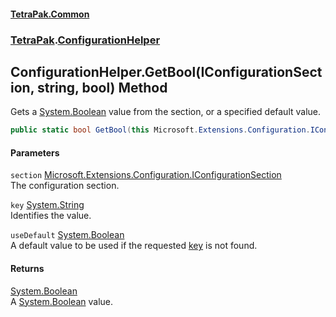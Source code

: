 #### [TetraPak.Common](index.md 'index')
### [TetraPak](TetraPak.md 'TetraPak').[ConfigurationHelper](TetraPak_ConfigurationHelper.md 'TetraPak.ConfigurationHelper')
## ConfigurationHelper.GetBool(IConfigurationSection, string, bool) Method
Gets a [System.Boolean](https://docs.microsoft.com/en-us/dotnet/api/System.Boolean 'System.Boolean') value from the section, or a specified default value.  
```csharp
public static bool GetBool(this Microsoft.Extensions.Configuration.IConfigurationSection section, string key, bool useDefault);
```
#### Parameters
<a name='TetraPak_ConfigurationHelper_GetBool(Microsoft_Extensions_Configuration_IConfigurationSection_string_bool)_section'></a>
`section` [Microsoft.Extensions.Configuration.IConfigurationSection](https://docs.microsoft.com/en-us/dotnet/api/Microsoft.Extensions.Configuration.IConfigurationSection 'Microsoft.Extensions.Configuration.IConfigurationSection')  
The configuration section.  
  
<a name='TetraPak_ConfigurationHelper_GetBool(Microsoft_Extensions_Configuration_IConfigurationSection_string_bool)_key'></a>
`key` [System.String](https://docs.microsoft.com/en-us/dotnet/api/System.String 'System.String')  
Identifies the value.  
  
<a name='TetraPak_ConfigurationHelper_GetBool(Microsoft_Extensions_Configuration_IConfigurationSection_string_bool)_useDefault'></a>
`useDefault` [System.Boolean](https://docs.microsoft.com/en-us/dotnet/api/System.Boolean 'System.Boolean')  
A default value to be used if the requested [key](TetraPak_ConfigurationHelper_GetBool(Microsoft_Extensions_Configuration_IConfigurationSection_string_bool).md#TetraPak_ConfigurationHelper_GetBool(Microsoft_Extensions_Configuration_IConfigurationSection_string_bool)_key 'TetraPak.ConfigurationHelper.GetBool(Microsoft.Extensions.Configuration.IConfigurationSection, string, bool).key') is not found.  
  
#### Returns
[System.Boolean](https://docs.microsoft.com/en-us/dotnet/api/System.Boolean 'System.Boolean')  
A [System.Boolean](https://docs.microsoft.com/en-us/dotnet/api/System.Boolean 'System.Boolean') value.  
